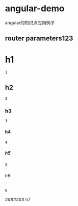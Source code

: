 # angular-demo 
angular的知识点应用例子
## router parameters123
# h1
    1
## h2
    2
### h3 
    3
#### h4
    4 
##### h5
    5
###### h6
    6
####### h7